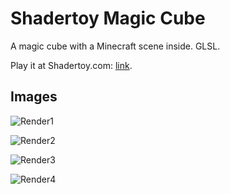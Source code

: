 # Shadertoy Magic Cube
A magic cube with a Minecraft scene inside. GLSL.

Play it at Shadertoy.com: [link](https://www.shadertoy.com/view/7dj3D3).

Images
------

![Render1](https://github.com/Zherdev/shadertoy-magic-cube/raw/master/renders/1.png)

![Render2](https://github.com/Zherdev/shadertoy-magic-cube/raw/master/renders/2.png)

![Render3](https://github.com/Zherdev/shadertoy-magic-cube/raw/master/renders/3.png)

![Render4](https://github.com/Zherdev/shadertoy-magic-cube/raw/master/renders/4.png)
